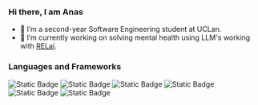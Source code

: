 ### Hi there, I am Anas
- 🌱 I’m a second-year Software Engineering student at UCLan.
- 🔭 I’m currently working on solving mental health using LLM's working with [RELai](https://relai.one/).

### Languages and Frameworks
![Static Badge](https://img.shields.io/badge/-C%2B%2B?style=for-the-badge&logo=c%2B%2B&logoColor=white&label=C%2B%2B&labelColor=%2300599C&color=%2300599C)
![Static Badge](https://img.shields.io/badge/-Pyhton?style=for-the-badge&logo=python&logoColor=white&label=Python&labelColor=%233776AB&color=%233776AB)
![Static Badge](https://img.shields.io/badge/-JavaScript?style=for-the-badge&logo=javascript&logoColor=black&label=JavaScript&labelColor=%23F7DF1E&color=%23F7DF1E)
![Static Badge](https://img.shields.io/badge/-Django?style=for-the-badge&logo=django&logoColor=white&label=Django&labelColor=%23092E20&color=%23092E20)
![Static Badge](https://img.shields.io/badge/-Flask?style=for-the-badge&logo=flask&logoColor=white&label=Flask&labelColor=%23000000&color=%23000000)
![Static Badge](https://img.shields.io/badge/-React%20Native?style=for-the-badge&logo=react&logoColor=black&label=React%20Native&labelColor=61DAFB&color=61DAFB)

<!--
**anasyd/anasyd** is a ✨ _special_ ✨ repository because its `README.md` (this file) appears on your GitHub profile.

Here are some ideas to get you started:

- 🔭 I’m currently working on ...
- 🌱 I’m currently learning ...
- 👯 I’m looking to collaborate on ...
- 🤔 I’m looking for help with ...
- 💬 Ask me about ...
- 📫 How to reach me: ...
- 😄 Pronouns: ...
- ⚡ Fun fact: ...
-->
